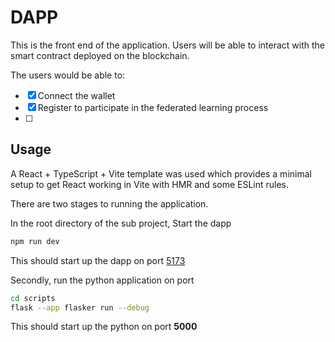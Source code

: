 # DAPP

This is the front end of the application. Users will be able to interact with the smart contract deployed on the blockchain.  

The users would be able to:  
- [x] Connect the wallet
- [x] Register to participate in the federated learning process
- [ ] 



## Usage

A React + TypeScript + Vite template was used which provides a minimal setup to get React working in Vite with HMR and some ESLint rules.

There are two stages to running the application.

In the root directory of the sub project, Start the dapp 

```bash
npm run dev

```
This should start up the dapp on port [5173](http://localhost:5173)

Secondly, run the python application on port 

```bash
cd scripts
flask --app flasker run --debug
```
This should start up the python on port **5000**
